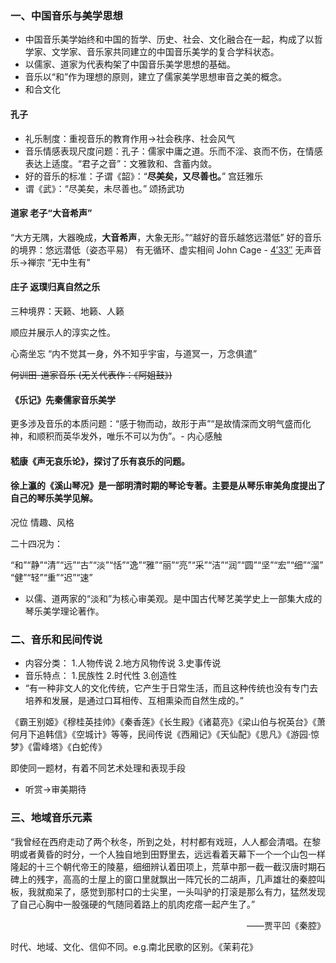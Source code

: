 ### 一、中国音乐与美学思想

- 中国音乐美学始终和中国的哲学、历史、社会、文化融合在一起，构成了以哲学家、文学家、音乐家共同建立的中国音乐美学的复合学科状态。
- 以儒家、道家为代表构架了中国音乐美学思想的基础。
- 音乐以“和”作为理想的原则，建立了儒家美学思想审音之美的概念。
- 和合文化

#### 孔子

- 礼乐制度：重视音乐的教育作用->社会秩序、社会风气
- 音乐情感表现尺度问题：孔子：儒家中庸之道。乐而不淫、哀而不伤，在情感表达上适度。“君子之音”：文雅敦和、含蓄内敛。
- 好的音乐的标准：子谓《韶》：“**尽美矣，又尽善也。**”    宫廷雅乐
- 谓《武》：“尽美矣，未尽善也。”    颂扬武功

#### 道家 老子“大音希声”

“大方无隅，大器晚成，**大音希声**，大象无形。”“越好的音乐越悠远潜低”
好的音乐的境界：悠远潜低（姿态平易）
有无循环、虚实相间
John Cage - [4′33″](https://www.artnews.com/art-news/news/john-cage-4-33-explained-1234704644/) 无声音乐->禅宗 “无中生有”

#### 庄子 返璞归真自然之乐

三种境界：天籁、地籁、人籁

顺应并展示人的淳实之性。

心斋坐忘 “内不觉其一身，外不知乎宇宙，与道冥一，万念俱遣”

~~何训田-道家音乐 (无关代表作：《阿姐鼓》)~~

#### 《乐记》先秦儒家音乐美学

更多涉及音乐的本质问题：“感于物而动，故形于声”“是故情深而文明气盛而化神，和顺积而英华发外，唯乐不可以为伪”。- 内心感触

#### 嵇康《声无哀乐论》，探讨了乐有哀乐的问题。

#### 徐上瀛的《溪山琴况》是一部明清时期的琴论专著。主要是从琴乐审美角度提出了自己的琴乐美学见解。

况位 情趣、风格

二十四况为：

“和”“静”“清”“远”“古”“淡”“恬”“逸”“雅”“丽”“亮”“采”“洁”“润”“圆”“坚”“宏”“细”“溜”“健”“轻”“重”“迟”“速”

- 以儒、道两家的“淡和”为核心审美观。是中国古代琴艺美学史上一部集大成的琴乐美学理论著作。

### 二、音乐和民间传说

- 内容分类：
  1.人物传说
  2.地方风物传说
  3.史事传说
- 音乐特点：
  1.民族性
  2.时代性
  3.创造性
- “有一种非文人的文化传统，它产生于日常生活，而且这种传统也没有专门去培养和发展，是通过口耳相传、互相熏染而自然生成的。”

《霸王别姬》《穆桂英挂帅》《秦香莲》《长生殿》《诸葛亮》《梁山伯与祝英台》《萧何月下追韩信》《空城计》等等，民间传说《西厢记》《天仙配》《思凡》《游园·惊梦》《雷峰塔》《白蛇传》

即使同一题材，有着不同艺术处理和表现手段

- 听赏->审美期待

### 三、地域音乐元素

“我曾经在西府走动了两个秋冬，所到之处，村村都有戏班，人人都会清唱。在黎明或者黄昏的时分，一个人独自地到田野里去，远远看着天幕下一个一个山包一样隆起的十三个朝代帝王的陵墓，细细辨认着田项上，荒草中那一截一截汉唐时期石碑上的残字，高高的士屋上的窗口里就飘出一阵冗长的二胡声，几声雄壮的秦腔叫板，我就痴呆了，感觉到那村口的士尖里，一头叫驴的打滚是那么有力，猛然发现了自己心胸中一股强硬的气随同着路上的肌肉疙瘩一起产生了。”

<p align="right">——贾平凹《秦腔》</p>

时代、地域、文化、信仰不同。e.g.南北民歌的区别。《茉莉花》

